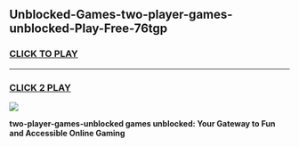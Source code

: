 
## Unblocked-Games-two-player-games-unblocked-Play-Free-76tgp
<h3>
<a href="https://premium76.site?title=two-player-games-unblocked&ref=12A">CLICK TO PLAY</a></h3>
<hr>

<h3>
<a href="https://premium76.site?title=two-player-games-unblocked&ref=12A">CLICK 2 PLAY</a>
  
</h3>

<a href="https://premium76.site?title=two-player-games-unblocked&ref=12A"><img src="https://clearcache.store/games.png"></a>


**two-player-games-unblocked games unblocked: Your Gateway to Fun and Accessible Online Gaming**

